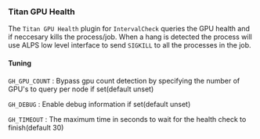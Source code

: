 ### Titan GPU Health
The `Titan GPU Health` plugin for `IntervalCheck` queries the GPU health and if neccesary kills the process/job. When a hang is detected the process will use ALPS low level interface to send `SIGKILL` to all the processes in the job.

#### Tuning
`GH_GPU_COUNT`     : Bypass gpu count detection by specifying the number of GPU's to query per node if set(default unset)

`GH_DEBUG`         : Enable debug information if set(default unset)

`GH_TIMEOUT`       : The maximum time in seconds to wait for the health check to finish(default 30)
